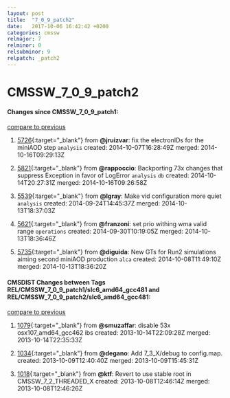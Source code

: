 ```yaml
---
layout: post
title:  "7_0_9_patch2"
date:   2017-10-06 16:42:42 +0200
categories: cmssw
relmajor: 7
relminor: 0
relsubminor: 9
relpatch: _patch2
---
```


# CMSSW_7_0_9_patch2
#### Changes since CMSSW_7_0_9_patch1:

[compare to previous](https://github.com/cms-sw/cmssw/compare/CMSSW_7_0_9_patch1...CMSSW_7_0_9_patch2)



1. [5726](http://github.com/cms-sw/cmssw/pull/5726){:target="_blank"}  from **@jruizvar**: fix the electronIDs for the miniAOD step `analysis`  created: 2014-10-07T16:28:49Z merged: 2014-10-16T09:29:13Z

1. [5821](http://github.com/cms-sw/cmssw/pull/5821){:target="_blank"}  from **@rappoccio**: Backporting 73x changes that suppress Exception in favor of LogError `analysis`  `db`  created: 2014-10-14T20:27:31Z merged: 2014-10-16T09:26:58Z

1. [5539](http://github.com/cms-sw/cmssw/pull/5539){:target="_blank"}  from **@lgray**: Make vid configuration more quiet `analysis`  created: 2014-09-24T14:45:37Z merged: 2014-10-13T18:37:03Z

1. [5621](http://github.com/cms-sw/cmssw/pull/5621){:target="_blank"}  from **@franzoni**: set prio withing wma valid range `operations`  created: 2014-09-30T10:19:05Z merged: 2014-10-13T18:36:46Z

1. [5735](http://github.com/cms-sw/cmssw/pull/5735){:target="_blank"}  from **@diguida**: New GTs for Run2 simulations aiming second miniAOD production `alca`  created: 2014-10-08T11:49:10Z merged: 2014-10-13T18:36:20Z

#### CMSDIST Changes between Tags REL/CMSSW_7_0_9_patch1/slc6_amd64_gcc481 and REL/CMSSW_7_0_9_patch2/slc6_amd64_gcc481:

[compare to previous](https://github.com/cms-sw/cmsdist/compare/REL/CMSSW_7_0_9_patch1/slc6_amd64_gcc481...REL/CMSSW_7_0_9_patch2/slc6_amd64_gcc481)



1. [1079](http://github.com/cms-sw/cmssw/pull/1079){:target="_blank"}  from **@smuzaffar**: disable 53x osx107_amd64_gcc462 ibs created: 2013-10-14T22:09:28Z merged: 2013-10-14T22:35:33Z

1. [1034](http://github.com/cms-sw/cmssw/pull/1034){:target="_blank"}  from **@degano**: Add 7_3_X/debug to config.map. created: 2013-10-09T12:40:40Z merged: 2013-10-09T15:45:31Z

1. [1018](http://github.com/cms-sw/cmssw/pull/1018){:target="_blank"}  from **@ktf**: Revert to use stable root in CMSSW_7_2_THREADED_X created: 2013-10-08T12:46:14Z merged: 2013-10-08T12:46:26Z
